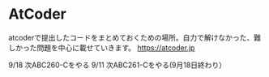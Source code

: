 # AtCoder
atcoderで提出したコードをまとめておくための場所。自力で解けなかった、難しかった問題を中心に載せていきます。
https://atcoder.jp


9/18 次ABC260-Cをやる
9/11 次ABC261-Cをやる(9月18日終わり）
